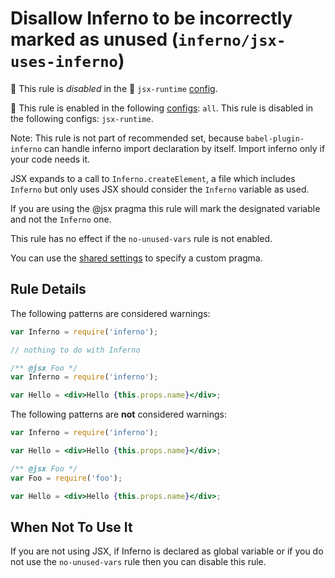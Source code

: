 # Disallow Inferno to be incorrectly marked as unused (`inferno/jsx-uses-inferno`)

🚫 This rule is _disabled_ in the 🏃 `jsx-runtime` [config](https://github.com/jsx-eslint/eslint-plugin-react/#shareable-configs).

<!-- end auto-generated rule header -->

💼 This rule is enabled in the following [configs](https://github.com/infernojs/eslint-plugin-inferno#shareable-configurations): `all`. This rule is disabled in the following configs: `jsx-runtime`.

Note:
This rule is not part of recommended set, because `babel-plugin-inferno` can handle inferno import declaration by itself.
Import inferno only if your code needs it.

JSX expands to a call to `Inferno.createElement`, a file which includes `Inferno`
but only uses JSX should consider the `Inferno` variable as used.

If you are using the @jsx pragma this rule will mark the designated variable and not the `Inferno` one.

This rule has no effect if the `no-unused-vars` rule is not enabled.

You can use the [shared settings](/README.md#configuration) to specify a custom pragma.

## Rule Details

The following patterns are considered warnings:

```js
var Inferno = require('inferno');

// nothing to do with Inferno
```

```jsx
/** @jsx Foo */
var Inferno = require('inferno');

var Hello = <div>Hello {this.props.name}</div>;
```

The following patterns are **not** considered warnings:

```jsx
var Inferno = require('inferno');

var Hello = <div>Hello {this.props.name}</div>;
```

```jsx
/** @jsx Foo */
var Foo = require('foo');

var Hello = <div>Hello {this.props.name}</div>;
```

## When Not To Use It

If you are not using JSX, if Inferno is declared as global variable or if you do not use the `no-unused-vars` rule then you can disable this rule.
